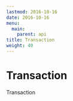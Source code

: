 ```yaml
---
lastmod: 2016-10-16
date: 2016-10-16
menu:
  main:
    parent: api
title: Transaction
weight: 40
---
```


Transaction
==========

Transaction